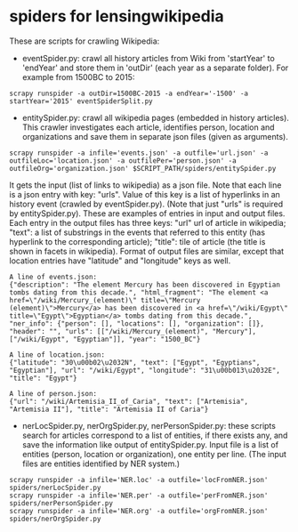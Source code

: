 spiders for lensingwikipedia
===========================

These are scripts for crawling Wikipedia:

* eventSpider.py: crawl all history articles from Wiki from 'startYear' to 'endYear' and store them in 'outDir' (each year as a separate folder). For example from 1500BC to 2015:
``` 
scrapy runspider -a outDir=1500BC-2015 -a endYear='-1500' -a startYear='2015' eventSpiderSplit.py
```

* entitySpider.py: crawl all wikipedia pages (embedded in history articles). This crawler investigates each article, identifies person, location and organizations and save them in separate json files (given as arguments). 
```
scrapy runspider -a infile='events.json' -a outfile='url.json' -a outfileLoc='location.json' -a outfilePer='person.json' -a outfileOrg='organization.json' $SCRIPT_PATH/spiders/entitySpider.py
```

It gets the input (list of links to wikipedia) as a json file. Note that each line is a json entry with key: "urls". Value of this key is a list of hyperlinks in an history event (crawled by eventSpider.py). (Note that just "urls" is required by entitySpider.py). 
These are examples of entries in input and output files. 
Each entry in the output files has three keys: "url" url of article in wikipedia; "text": a list of substrings in the events that referred to this entity (has hyperlink to the corresponding article); "title": tile of article (the title is shown in facets in wikipedia).
Format of output files are similar, except that location entries have "latitude" and "longitude" keys as well. 

```
A line of events.json:
{"description": "The element Mercury has been discovered in Egyptian tombs dating from this decade.", "html_fragment": "The element <a href=\"/wiki/Mercury_(element)\" title=\"Mercury (element)\">Mercury</a> has been discovered in <a href=\"/wiki/Egypt\" title=\"Egypt\">Egyptian</a> tombs dating from this decade.", "ner_info": {"person": [], "locations": [], "organization": []}, "header": "", "urls": [["/wiki/Mercury_(element)", "Mercury"], ["/wiki/Egypt", "Egyptian"]], "year": "1500_BC"}

A line of location.json:
{"latitude": "30\u00b02\u2032N", "text": ["Egypt", "Egyptians", "Egyptian"], "url": "/wiki/Egypt", "longitude": "31\u00b013\u2032E", "title": "Egypt"}

A line of person.json:
{"url": "/wiki/Artemisia_II_of_Caria", "text": ["Artemisia", "Artemisia II"], "title": "Artemisia II of Caria"}
```

* nerLocSpider.py, nerOrgSpider.py, nerPersonSpider.py: these scripts search for articles correspond to a list of entities, if there exists any, and save the information like output of entitySpider.py. Input file is a list of entities (person, location or organization), one entity per line. (The input files are entities identified by NER system.)

```
scrapy runspider -a infile='NER.loc' -a outfile='locFromNER.json' spiders/nerLocSpider.py
scrapy runspider -a infile='NER.per' -a outfile='perFromNER.json' spiders/nerPersonSpider.py
scrapy runspider -a infile='NER.org' -a outfile='orgFromNER.json' spiders/nerOrgSpider.py
```
